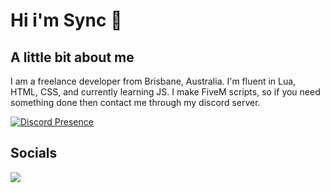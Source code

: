 # Hi i'm Sync 👋

## A little bit about me
I am a freelance developer from Brisbane, Australia. I'm fluent in Lua, HTML, CSS, and currently learning JS. I make FiveM scripts, so if you need something done then contact me through my discord server.

[![Discord Presence](https://lanyard.cnrad.dev/api/265742868587479050)](https://discord.com/users/265742868587479050)

## Socials
<p><a href="https://discord.gg/UsGzwFcDkT">
<img src="https://img.shields.io/discord/1112524852935544834?style=for-the-badge&logo=discord&labelColor=5865F2&logoColor=white&color=2c2f33&label=Discord"/>
</a></p>

<!--
**unitysync/unitysync** is a ✨ _special_ ✨ repository because its `README.md` (this file) appears on your GitHub profile.

Here are some ideas to get you started:

- 🔭 I’m currently working on ...
- 🌱 I’m currently learning ...
- 👯 I’m looking to collaborate on ...
- 🤔 I’m looking for help with ...
- 💬 Ask me about ...
- 📫 How to reach me: ...
- 😄 Pronouns: ...
- ⚡ Fun fact: ...
-->
